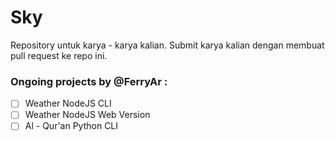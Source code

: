 Sky
==

Repository untuk karya - karya kalian. 
Submit karya kalian dengan membuat pull request ke repo ini. 

### Ongoing projects by @FerryAr : 
- [ ] Weather NodeJS CLI
- [ ] Weather NodeJS Web Version
- [ ] Al - Qur'an Python CLI
